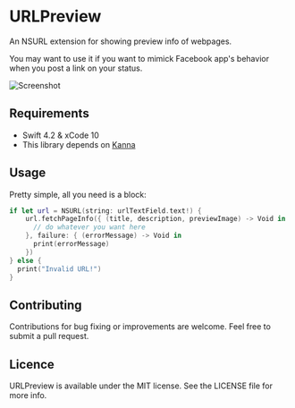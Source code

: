 # URLPreview

An NSURL extension for showing preview info of webpages.

You may want to use it if you want to mimick Facebook app's behavior when you post a link on your status.

![Screenshot](https://raw.githubusercontent.com/itsmeichigo/URLPreview/master/ScreenShot.png)

## Requirements

- Swift 4.2 & xCode 10
- This library depends on [Kanna](https://github.com/tid-kijyun/Kanna)

## Usage

Pretty simple, all you need is a block:

```Swift
if let url = NSURL(string: urlTextField.text!) {
    url.fetchPageInfo({ (title, description, previewImage) -> Void in
      // do whatever you want here
    }, failure: { (errorMessage) -> Void in
      print(errorMessage)
    })
} else {
  print("Invalid URL!")
}
```

## Contributing

Contributions for bug fixing or improvements are welcome. Feel free to submit a pull request.

## Licence

URLPreview is available under the MIT license. See the LICENSE file for more info.
